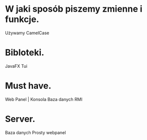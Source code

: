 # W jaki sposób piszemy zmienne i funkcje.
Używamy CamelCase

# Bibloteki.
JavaFX
Tui

# Must have.
Web Panel | Konsola 
Baza danych 
RMI

# Server.
Baza danych
Prosty webpanel

